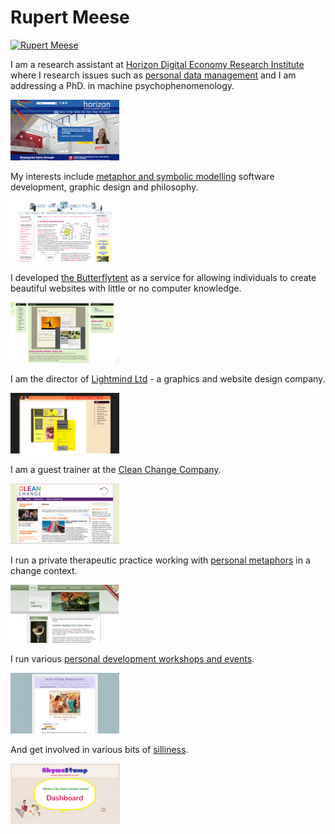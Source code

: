
Rupert Meese
============

<a href="http://farm3.staticflickr.com/2495/3698921102_4a6f7c964c_b.jpg" rel='clearbox'><img class='bodyimg' alt='Rupert Meese' src='http://farm3.staticflickr.com/2495/3698921102_4a6f7c964c_b.jpg' /></a>


I am a research assistant at [Horizon Digital Economy Research Institute](http://horizon.ac.uk) where I research issues such as [personal data management](http://perscon.net) and I am addressing a PhD. in machine psychophenomenology.

<a href='/img/Horizon.png' rel='clearbox'><img class='smallbodyimg' alt='Horizon Research Institute' src='/img/Horizon_t.png' /></a>

My interests include [metaphor and symbolic modelling](http://cleanlanguage.co.uk) software development, graphic design and philosophy.

<a href='/img/Sym.png' rel='clearbox'><img class='smallbodyimg' alt='Symbolic Modelling' src='/img/Sym_t.png' /></a>

I developed [the Butterflytent](http://www.thebutterflytent.com) as a service for allowing individuals to create beautiful websites with little or no computer knowledge.

<a href='/img/TheButterflytent.png' rel='clearbox'><img class='smallbodyimg' alt='The Butterflytent' src='/img/TheButterflytent_t.png' /></a>

I am the director of [Lightmind Ltd](http://www.lightmind.co.uk) - a graphics and website design company.

<a href='/img/Lightmind.png' rel='clearbox'><img class='smallbodyimg' alt='Lightmind' src='/img/Lightmind_t.png' /></a>

I am a guest trainer at the [Clean Change Company](http://www.cleanchange.co.uk).

<a href='/img/CleanLanguage.png' rel='clearbox'><img class='smallbodyimg' alt='Clean Change' src='/img/CleanLanguage_t.png' /></a>

I run a private therapeutic practice working with [personal metaphors](http://www.zenlistening.com) in a change context.

<a href='/img/ZenListening.png' rel='clearbox'><img class='smallbodyimg' alt='Zen Listening' src='/img/ZenListening_t.png' /></a>

I run various [personal development workshops and events](http://www.emergentknowing.co.uk/Midlands+Biodanza.html).

<a href='/img/MidlandsBiodanza.png' rel='clearbox'><img class='smallbodyimg' alt='Midlands Biodanza' src='/img/MidlandsBiodanza_t.png' /></a>

And get involved in various bits of [silliness](http://rhymestamp.lightmind.co.uk).

<a href='/img/Rhymestamp.png' rel='clearbox'><img class='smallbodyimg' alt='Rhyme Stamp' src='/img/Rhymestamp_t.png' /></a>



